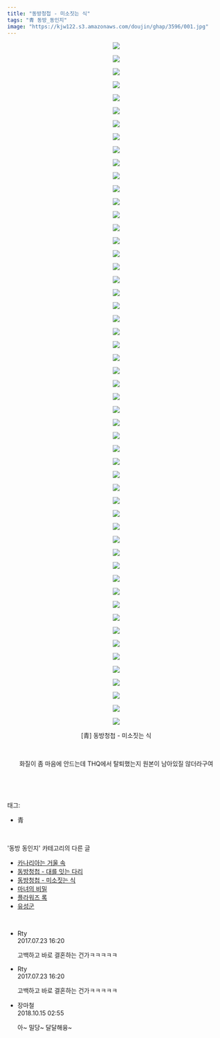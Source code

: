 ```yaml
---
title: "동방청첩 - 미소짓는 식"
tags: "青 동방_동인지"
image: "https://kjw122.s3.amazonaws.com/doujin/ghap/3596/001.jpg"
---
```

<div class="article">
<p style="text-align: center; clear: none; float: none;"><img src="{{ site.imgserver5 }}/ghap/3596/001.jpg"/></p>
<p style="text-align: center; clear: none; float: none;"><img src="{{ site.imgserver5 }}/ghap/3596/002.jpg"/></p>
<p style="text-align: center; clear: none; float: none;"><img src="{{ site.imgserver5 }}/ghap/3596/003.jpg"/></p>
<p style="text-align: center; clear: none; float: none;"><img src="{{ site.imgserver5 }}/ghap/3596/004.jpg"/></p>
<p style="text-align: center; clear: none; float: none;"><img src="{{ site.imgserver5 }}/ghap/3596/005.jpg"/></p>
<p style="text-align: center; clear: none; float: none;"><img src="{{ site.imgserver5 }}/ghap/3596/006.jpg"/></p>
<p style="text-align: center; clear: none; float: none;"><img src="{{ site.imgserver5 }}/ghap/3596/007.jpg"/></p>
<p style="text-align: center; clear: none; float: none;"><img src="{{ site.imgserver5 }}/ghap/3596/008.jpg"/></p>
<p style="text-align: center; clear: none; float: none;"><img src="{{ site.imgserver5 }}/ghap/3596/009.jpg"/></p>
<p style="text-align: center; clear: none; float: none;"><img src="{{ site.imgserver5 }}/ghap/3596/010.jpg"/></p>
<p style="text-align: center; clear: none; float: none;"><img src="{{ site.imgserver5 }}/ghap/3596/011.jpg"/></p>
<p style="text-align: center; clear: none; float: none;"><img src="{{ site.imgserver5 }}/ghap/3596/012.jpg"/></p>
<p style="text-align: center; clear: none; float: none;"><img src="{{ site.imgserver5 }}/ghap/3596/013.jpg"/></p>
<p style="text-align: center; clear: none; float: none;"><img src="{{ site.imgserver5 }}/ghap/3596/014.jpg"/></p>
<p style="text-align: center; clear: none; float: none;"><img src="{{ site.imgserver5 }}/ghap/3596/015.jpg"/></p>
<p style="text-align: center; clear: none; float: none;"><img src="{{ site.imgserver5 }}/ghap/3596/016.jpg"/></p>
<p style="text-align: center; clear: none; float: none;"><img src="{{ site.imgserver5 }}/ghap/3596/017.jpg"/></p>
<p style="text-align: center; clear: none; float: none;"><img src="{{ site.imgserver5 }}/ghap/3596/018.jpg"/></p>
<p style="text-align: center; clear: none; float: none;"><img src="{{ site.imgserver5 }}/ghap/3596/019.jpg"/></p>
<p style="text-align: center; clear: none; float: none;"><img src="{{ site.imgserver5 }}/ghap/3596/020.jpg"/></p>
<p style="text-align: center; clear: none; float: none;"><img src="{{ site.imgserver5 }}/ghap/3596/021.jpg"/></p>
<p style="text-align: center; clear: none; float: none;"><img src="{{ site.imgserver5 }}/ghap/3596/022.jpg"/></p>
<p style="text-align: center; clear: none; float: none;"><img src="{{ site.imgserver5 }}/ghap/3596/023.jpg"/></p>
<p style="text-align: center; clear: none; float: none;"><img src="{{ site.imgserver5 }}/ghap/3596/024.jpg"/></p>
<p style="text-align: center; clear: none; float: none;"><img src="{{ site.imgserver5 }}/ghap/3596/025.jpg"/></p>
<p style="text-align: center; clear: none; float: none;"><img src="{{ site.imgserver5 }}/ghap/3596/026.jpg"/></p>
<p style="text-align: center; clear: none; float: none;"><img src="{{ site.imgserver5 }}/ghap/3596/027.jpg"/></p>
<p style="text-align: center; clear: none; float: none;"><img src="{{ site.imgserver5 }}/ghap/3596/028.jpg"/></p>
<p style="text-align: center; clear: none; float: none;"><img src="{{ site.imgserver5 }}/ghap/3596/029.jpg"/></p>
<p style="text-align: center; clear: none; float: none;"><img src="{{ site.imgserver5 }}/ghap/3596/030.jpg"/></p>
<p style="text-align: center; clear: none; float: none;"><img src="{{ site.imgserver5 }}/ghap/3596/031.jpg"/></p>
<p style="text-align: center; clear: none; float: none;"><img src="{{ site.imgserver5 }}/ghap/3596/032.jpg"/></p>
<p style="text-align: center; clear: none; float: none;"><img src="{{ site.imgserver5 }}/ghap/3596/033.jpg"/></p>
<p style="text-align: center; clear: none; float: none;"><img src="{{ site.imgserver5 }}/ghap/3596/034.jpg"/></p>
<p style="text-align: center; clear: none; float: none;"><img src="{{ site.imgserver5 }}/ghap/3596/035.jpg"/></p>
<p style="text-align: center; clear: none; float: none;"><img src="{{ site.imgserver5 }}/ghap/3596/036.jpg"/></p>
<p style="text-align: center; clear: none; float: none;"><img src="{{ site.imgserver5 }}/ghap/3596/037.jpg"/></p>
<p style="text-align: center; clear: none; float: none;"><img src="{{ site.imgserver5 }}/ghap/3596/038.jpg"/></p>
<p style="text-align: center; clear: none; float: none;"><img src="{{ site.imgserver5 }}/ghap/3596/039.jpg"/></p>
<p style="text-align: center; clear: none; float: none;"><img src="{{ site.imgserver5 }}/ghap/3596/040.jpg"/></p>
<p style="text-align: center; clear: none; float: none;"><img src="{{ site.imgserver5 }}/ghap/3596/041.jpg"/></p>
<p style="text-align: center; clear: none; float: none;"><img src="{{ site.imgserver5 }}/ghap/3596/042.jpg"/></p>
<p style="text-align: center; clear: none; float: none;"><img src="{{ site.imgserver5 }}/ghap/3596/043.jpg"/></p>
<p style="text-align: center; clear: none; float: none;"><img src="{{ site.imgserver5 }}/ghap/3596/044.jpg"/></p>
<p style="text-align: center; clear: none; float: none;"><img src="{{ site.imgserver5 }}/ghap/3596/045.jpg"/></p>
<p style="text-align: center; clear: none; float: none;"><img src="{{ site.imgserver5 }}/ghap/3596/046.jpg"/></p>
<p style="text-align: center; clear: none; float: none;"><img src="{{ site.imgserver5 }}/ghap/3596/047.jpg"/></p>
<p style="text-align: center; clear: none; float: none;"><img src="{{ site.imgserver5 }}/ghap/3596/048.jpg"/></p>
<p style="text-align: center; clear: none; float: none;"><img src="{{ site.imgserver5 }}/ghap/3596/049.jpg"/></p>
<p style="text-align: center; clear: none; float: none;"><img src="{{ site.imgserver5 }}/ghap/3596/050.jpg"/></p>
<p style="text-align: center; clear: none; float: none;"><img src="{{ site.imgserver5 }}/ghap/3596/051.jpg"/></p>
<p style="text-align: center; clear: none; float: none;"><img src="{{ site.imgserver5 }}/ghap/3596/052.jpg"/></p>
<p style="text-align: center; clear: none; float: none;"><img src="{{ site.imgserver5 }}/ghap/3596/053.jpg"/></p>
<p style="text-align: center; clear: none; float: none;">[青] 동방청첩 - 미소짓는 식</p>
<p style="text-align: center; clear: none; float: none;"><br/></p>
<p style="text-align: center; clear: none; float: none;">화질이 좀 마음에 안드는데 THQ에서 탈퇴했는지 원본이 남아있질 않더라구여</p>
<p><br/></p>
</div><br/>
<div class="tagTrail">
<p>태그: </p>
<ul>
<li>青</li>
</ul>
</div><br/>
<div class="another">
<p>'동방 동인지' 카테고리의 다른 글</p>
<ul>
<li><a href="/ghap_3609">카나리아는 거울 속</a></li>
<li><a href="/ghap_3597">동방청첩 - 대를 잇는 다리</a></li>
<li><a href="/ghap_3596">동방청첩 - 미소짓는 식</a></li>
<li><a href="/ghap_3591">마녀의 비밀</a></li>
<li><a href="/ghap_3589">플라워즈 록</a></li>
<li><a href="/ghap_3586">유성군</a></li>
</ul>
</div><br/>
<div class="cb_module cb_fluid">
<div class="cb_wrt cb_profile">
<div class="comment">
<ul>
<li class="cb_thumb_off" id="comment15042501">
<div class="cb_comment_area">
<div class="cb_info_area">
<div class="cb_section">
<span class="cb_nick_name">Rty</span>
</div>
<div class="cb_section">
<span class="cb_date">2017.07.23 16:20 </span>
</div>
</div>
<div class="cb_dsc_comment">
<p class="cb_dsc">
											고백하고 바로 결혼하는 건가ㅋㅋㅋㅋㅋ
										</p>
</div>
</div></li>
<li class="cb_thumb_off" id="comment15042502">
<div class="cb_comment_area">
<div class="cb_info_area">
<div class="cb_section">
<span class="cb_nick_name">Rty</span>
</div>
<div class="cb_section">
<span class="cb_date">2017.07.23 16:20 </span>
</div>
</div>
<div class="cb_dsc_comment">
<p class="cb_dsc">
											고백하고 바로 결혼하는 건가ㅋㅋㅋㅋㅋ
										</p>
</div>
</div></li>
<li class="cb_thumb_off" id="comment15355240">
<div class="cb_comment_area">
<div class="cb_info_area">
<div class="cb_section">
<span class="cb_nick_name">장마철</span>
</div>
<div class="cb_section">
<span class="cb_date">2018.10.15 02:55 </span>
</div>
</div>
<div class="cb_dsc_comment">
<p class="cb_dsc">
											아~ 밀당~ 달달해융~
										</p>
</div>
</div></li>
</ul>
</div>
</div><!-- commentList close -->
</div><br/>

